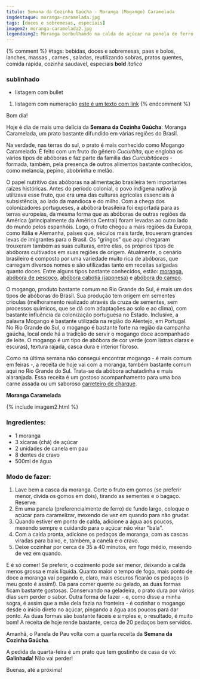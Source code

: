 ```yaml
---
titulo: Semana da Cozinha Gaúcha - Moranga (Mogango) Caramelada
imgdestaque: moranga-caramelada.jpg
tags: [doces e sobremesas, especiais]
imagem2: moranga-caramelada2.jpg
legendaimg2: Moranga borbulhando na calda de açúcar na panela de ferro. Coisa boa!
---
```

{% comment %}
#tags: bebidas, doces e sobremesas, paes e bolos, lanches, massas , carnes , saladas, reutilizando sobras, pratos quentes, comida rapida, cozinha saudavel, especiais
**bold**
*italico*
### sublinhado
* listagem com bullet
1. listagem com numeração
[este é um texto com link](https://www.enderecodolink.com)
{% endcomment %}

Bom dia!

Hoje é dia de mais uma delícia da **Semana da Cozinha Gaúcha**: Moranga Caramelada, um prato bastante difundido em várias regiões do Brasil.

Na verdade, nas terras do sul, o prato é mais conhecido como Mogango Caramelado. É feito com um fruto do gênero *Cucurbita*, que engloba os vários tipos de abóboras e faz parte da família das *Curcubitáceas* - formada, também, pela presença de outros alimentos bastante conhecidos, como melancia, pepino, abobrinha e melão. 

O papel nutritivo das abóboras na alimentação brasileira tem importantes raízes históricas. Antes do período colonial, o povo indígena nativo já utilizava esse fruto, que era uma das culturas agrícolas essenciais à subsistência, ao lado da mandioca e do milho. Com a chega dos colonizadores portugueses, a abóbora brasileira foi exportada para as terras europeias, da mesma forma que as abóboras de outras regiões da América (principalmente da América Central) foram levadas ao outro lado do mundo pelos espanhóis. Logo, o fruto chegou a mais regiões da Europa, como Itália e Alemanha, países que, séculos mais tarde, trouxeram grandes levas de imigrantes para o Brasil. Os "gringos" que aqui chegaram trouxeram também as suas culturas, entre elas, os próprios tipos de abóboras cultivados em suas regiões de origem. Atualmente, o cenário brasileiro é composto por uma variedade muito rica de abóboras, que carregam diversos nomes e são utilizadas tanto em receitas salgadas quanto doces. Entre alguns tipos bastante conhecidos, estão: [moranga](http://not1.xpg.uol.com.br/wp-content/uploads/2011/06/abobora-moranga-not1.jpg), [abóbora de pescoço](http://www.sementesdetomate.com.br/produtos/g_menina-brasileira.jpg), [abóbora cabotiá (japonesa)](http://vivasaude.digisa.com.br/upload/imagens_upload/abbora_japonesa_2.jpg) e [abóbora do campo](http://mdemulher.abril.com.br/imagem/culinaria/destaque-secundario/abobora-do-campo.jpg).

O mogango, produto bastante comum no Rio Grande do Sul, é mais um dos tipos de abóboras do Brasil. Sua produção tem origem em sementes crioulas (melhoramento realizado através da cruza de sementes, sem processos químicos, que se dá com adaptações ao solo e ao clima), com bastante influência da colonização portuguesa no Estado. Inclusive, a palavra Mogango é bastante utilizada na região do Alentejo, em Portugal. No Rio Grande do Sul, o mogango é bastante forte na região da campanha gaúcha, local onde há a tradição de servir o mogango doce acompanhado de leite. O mogango é um tipo de abóbora de cor verde (com listras claras e escuras), textura rajada, casca dura e interior fibroso. 

Como na última semana não consegui encontrar mogango - é mais comum em feiras -, a receita de hoje vai com a moranga, também bastante comum aqui no Rio Grande do Sul. Trata-se da abóbora achatadinha e mais alaranjada. Essa receita é um gostoso acompanhamento para uma boa carne assada ou um saboroso [carreteiro de charque](http://paneladepau.com.br/semana-da-cozinha-gaucha-carreteiro-de-charque). 

**Moranga Caramelada**

{% include imagem2.html %}

### Ingredientes:

* 1 moranga
* 3 xícaras (chá) de açúcar
* 2 unidades de canela em pau
* 8 dentes de cravo
* 500ml de água

### Modo de fazer:

1. Lave bem a casca da moranga. Corte o fruto em gomos (se preferir menor, divida os gomos em dois), tirando as sementes e o bagaço. Reserve.
2. Em uma panela (preferencialmente de ferro) de fundo largo, coloque o açúcar para caramelizar, mexendo de vez em quando para não grudar.
3. Quando estiver em ponto de calda, adicione a água aos poucos, mexendo sempre e cuidando para o açúcar não virar "bala". 
4. Com a calda pronta, adicione os pedaços de moranga, com as cascas viradas para baixo, e, também, a canela e o cravo. 
5. Deixe cozinhar por cerca de 35 a 40 minutos, em fogo médio, mexendo de vez em quando. 

E é só comer! Se preferir, o cozimento pode ser menor, deixando a calda menos grossa e mais líquida. Quanto maior o tempo de fogo, mais ponto de doce a moranga vai pegando e, claro, mais escuros ficarão os pedaços (o meu gosto é assim!). Dá para comer quente ou gelado, as duas formas ficam bastante gostosas. Conservando na geladeira, o prato dura por vários dias sem perder o sabor. Outra forma de fazer - e, como disse a minha sogra, é assim que a mãe dela fazia na fronteira - é cozinhar o mogango desde o início direto no açúcar, pingando a água aos poucos para dar ponto. As duas formas são bastante fáceis e simples e, o resultado, é muito bom! A receita de hoje rende bastante, cerca de 20 pedaços bem servidos. 

Amanhã, o Panela de Pau volta com a quarta receita da **Semana da Cozinha Gaúcha**.

A pedida da quarta-feira é um prato que tem gostinho de casa de vó: **Galinhada**! Não vai perder!

Buenas, até a próxima!
